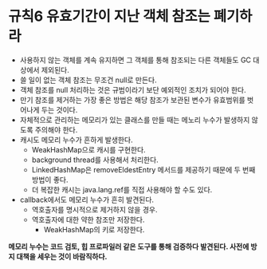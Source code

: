 # 규칙6 유효기간이 지난 객체 참조는 폐기하라
- 사용하지 않는 객체를 계속 유지하면 그 객체를 통해 참조되는 다른 객체들도 GC 대상에서 제외된다.
- 쓸 일이 없는 객체 참조는 무조건 null로 만든다.
- 객체 참조를 null 처리하는 것은 규범이라기 보단 예외적인 조치가 되어야 한다.
- 만기 참조를 제거하는 가장 좋은 방법은 해당 참조가 보관된 변수가 유효범위를 벗어나게 두는 것이다.
- 자체적으로 관리하는 메모리가 있는 클래스를 만들 때는 메노리 누수가 발생하지 않도록 주의해야 한다.
- 캐시도 메모리 누수가 흔하게 발생한다.
    - WeakHashMap으로 캐시를 구현한다.
    - background thread를 사용해서 처리한다.
    - LinkedHashMap은 removeEldestEntry 메서드를 제공하기 때문에 두 번째 방법이 좋다.
    - 더 복잡한 캐시는 java.lang.ref를 직접 사용해야 할 수도 있다.
- callback에서도 메모리 누수가 흔히 발견된다.
    - 역호출자를 명시적으로 제거하지 않을 경우.
    - 역호출자에 대한 약한 참조만 저장한다.
        - WeakHashMap의 키로 저장한다.

**메모리 누수는 코드 검토, 힙 프로파일러 같은 도구를 통해 검증하다 발견된다. 사전에 방지 대책을 세우는 것이 바람직하다.**
